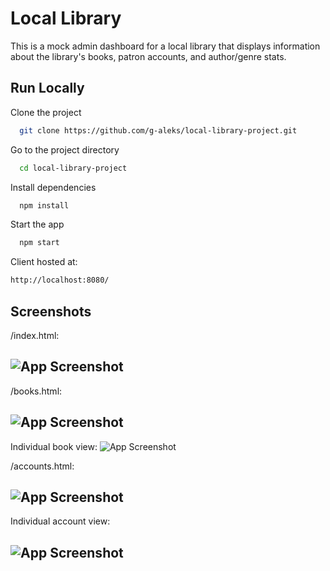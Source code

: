 # Local Library

This is a mock admin dashboard for a local library that displays information about the library's books, patron accounts, and author/genre stats.
## Run Locally

Clone the project

```bash
  git clone https://github.com/g-aleks/local-library-project.git
```

Go to the project directory

```bash
  cd local-library-project
```

Install dependencies

```bash
  npm install
```

Start the app

```bash
  npm start
```

  Client hosted at:

  ```bash
  http://localhost:8080/
  ```
## Screenshots
/index.html:

![App Screenshot](https://i2.paste.pics/a8039ea3665bfdf6b0bb13133bd5d222.png?trs=cdacf24088f10a616d83ccfd60b4da9797e511afd88c34d955460e126bcb4f67)
---
/books.html:

![App Screenshot](https://i2.paste.pics/870bcdc4ecc37e70ac48778ccaa41d7d.png?trs=cdacf24088f10a616d83ccfd60b4da9797e511afd88c34d955460e126bcb4f67)
---

Individual book view:
![App Screenshot](https://i2.paste.pics/ddacf2a4a5f5ba69939ab5163bd9e984.png?trs=cdacf24088f10a616d83ccfd60b4da9797e511afd88c34d955460e126bcb4f67)

/accounts.html:

![App Screenshot](https://i2.paste.pics/9a60aa9f9e99c5a783521674ef0329d6.png?trs=cdacf24088f10a616d83ccfd60b4da9797e511afd88c34d955460e126bcb4f67)
---
Individual account view:

![App Screenshot](https://i2.paste.pics/f25aab7503247618340788cccc91c64d.png?trs=cdacf24088f10a616d83ccfd60b4da9797e511afd88c34d955460e126bcb4f67)
---

